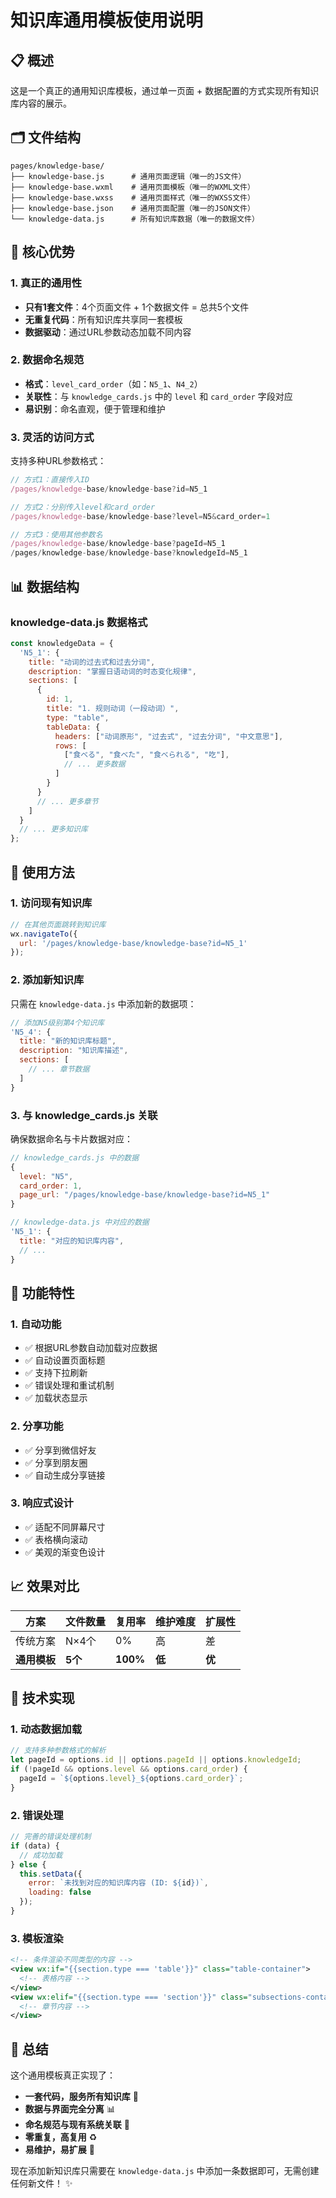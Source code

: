 # 知识库通用模板使用说明

## 📋 概述

这是一个真正的通用知识库模板，通过单一页面 + 数据配置的方式实现所有知识库内容的展示。

## 🗂️ 文件结构

```
pages/knowledge-base/
├── knowledge-base.js      # 通用页面逻辑（唯一的JS文件）
├── knowledge-base.wxml    # 通用页面模板（唯一的WXML文件）
├── knowledge-base.wxss    # 通用页面样式（唯一的WXSS文件）
├── knowledge-base.json    # 通用页面配置（唯一的JSON文件）
└── knowledge-data.js      # 所有知识库数据（唯一的数据文件）
```

## 🎯 核心优势

### 1. 真正的通用性
- **只有1套文件**：4个页面文件 + 1个数据文件 = 总共5个文件
- **无重复代码**：所有知识库共享同一套模板
- **数据驱动**：通过URL参数动态加载不同内容

### 2. 数据命名规范
- **格式**：`level_card_order`（如：`N5_1`、`N4_2`）
- **关联性**：与 `knowledge_cards.js` 中的 `level` 和 `card_order` 字段对应
- **易识别**：命名直观，便于管理和维护

### 3. 灵活的访问方式
支持多种URL参数格式：
```javascript
// 方式1：直接传入ID
/pages/knowledge-base/knowledge-base?id=N5_1

// 方式2：分别传入level和card_order
/pages/knowledge-base/knowledge-base?level=N5&card_order=1

// 方式3：使用其他参数名
/pages/knowledge-base/knowledge-base?pageId=N5_1
/pages/knowledge-base/knowledge-base?knowledgeId=N5_1
```

## 📊 数据结构

### knowledge-data.js 数据格式
```javascript
const knowledgeData = {
  'N5_1': {
    title: "动词的过去式和过去分词",
    description: "掌握日语动词的时态变化规律",
    sections: [
      {
        id: 1,
        title: "1. 规则动词（一段动词）",
        type: "table",
        tableData: {
          headers: ["动词原形", "过去式", "过去分词", "中文意思"],
          rows: [
            ["食べる", "食べた", "食べられる", "吃"],
            // ... 更多数据
          ]
        }
      }
      // ... 更多章节
    ]
  }
  // ... 更多知识库
};
```

## 🚀 使用方法

### 1. 访问现有知识库
```javascript
// 在其他页面跳转到知识库
wx.navigateTo({
  url: '/pages/knowledge-base/knowledge-base?id=N5_1'
});
```

### 2. 添加新知识库
只需在 `knowledge-data.js` 中添加新的数据项：

```javascript
// 添加N5级别第4个知识库
'N5_4': {
  title: "新的知识库标题",
  description: "知识库描述",
  sections: [
    // ... 章节数据
  ]
}
```

### 3. 与 knowledge_cards.js 关联
确保数据命名与卡片数据对应：

```javascript
// knowledge_cards.js 中的数据
{
  level: "N5",
  card_order: 1,
  page_url: "/pages/knowledge-base/knowledge-base?id=N5_1"
}

// knowledge-data.js 中对应的数据
'N5_1': {
  title: "对应的知识库内容",
  // ...
}
```

## 🎨 功能特性

### 1. 自动功能
- ✅ 根据URL参数自动加载对应数据
- ✅ 自动设置页面标题
- ✅ 支持下拉刷新
- ✅ 错误处理和重试机制
- ✅ 加载状态显示

### 2. 分享功能
- ✅ 分享到微信好友
- ✅ 分享到朋友圈
- ✅ 自动生成分享链接

### 3. 响应式设计
- ✅ 适配不同屏幕尺寸
- ✅ 表格横向滚动
- ✅ 美观的渐变色设计

## 📈 效果对比

| 方案 | 文件数量 | 复用率 | 维护难度 | 扩展性 |
|------|----------|--------|----------|--------|
| 传统方案 | N×4个 | 0% | 高 | 差 |
| **通用模板** | **5个** | **100%** | **低** | **优** |

## 🔧 技术实现

### 1. 动态数据加载
```javascript
// 支持多种参数格式的解析
let pageId = options.id || options.pageId || options.knowledgeId;
if (!pageId && options.level && options.card_order) {
  pageId = `${options.level}_${options.card_order}`;
}
```

### 2. 错误处理
```javascript
// 完善的错误处理机制
if (data) {
  // 成功加载
} else {
  this.setData({
    error: `未找到对应的知识库内容 (ID: ${id})`,
    loading: false
  });
}
```

### 3. 模板渲染
```xml
<!-- 条件渲染不同类型的内容 -->
<view wx:if="{{section.type === 'table'}}" class="table-container">
  <!-- 表格内容 -->
</view>
<view wx:elif="{{section.type === 'section'}}" class="subsections-container">
  <!-- 章节内容 -->
</view>
```

## 📝 总结

这个通用模板真正实现了：
- **一套代码，服务所有知识库** 🎯
- **数据与界面完全分离** 📊  
- **命名规范与现有系统关联** 🔗
- **零重复，高复用** ♻️
- **易维护，易扩展** 🚀

现在添加新知识库只需要在 `knowledge-data.js` 中添加一条数据即可，无需创建任何新文件！ ✨